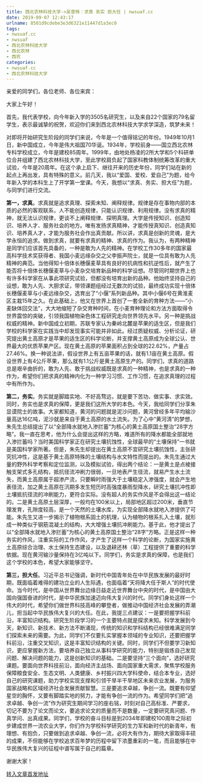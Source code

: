 ```yaml
---
title: 西北农林科技大学->吴普特：求真 务实 担大任 | nwsuaf.cc
date: 2019-09-07 12:43:17
urlname: 8501d9cdebe3e3d6321e11447d1a3ec0
tags: 
- nwsuaf.cc
- nwsuaf
- 西北农林科技大学
- 西北农林
- 西农
categories:
- nwsuaf.cc
- 西北农林科技大学
---
```



亲爱的同学们，各位老师、各位来宾：

大家上午好！

首先，我代表学校，向今年新入学的3505名研究生，以及来自22个国家的79名留学生，表示最诚挚的祝贺，欢迎你们来到西北农林科技大学求学深造，筑梦未来！

对即将开始研究生阶段的同学们来说，今年是一个值得铭记的年份。1949年10月1日，新中国成立，今年是伟大祖国70华诞。1934年，学校前身——国立西北农林专科学校成立，今年是建校85周年。1999年，由地处杨凌的2所大学和5个科研单位合并组建了西北农林科技大学，至此学校肩负起了国家科教体制统筹改革的重大试验，今年是20周年。在这个承上启下、继往开来的历史年份，同学们站在新的起点上再出发，具有特殊的意义。前几天，我以“爱国、爱校、爱自己”为题，给今年新入学的本科生上了开学第一堂课。今天，我想以“求真、务实、担大任”为题，与同学们进行交流。

**第一，求真**。求真就是追求真理、探索未知、阐释规律。规律是存在事物内部的本质的必然的客观联系，人不能创造规律，只能认识规律、利用规律。没有求真的精神，就无法认识规律，更谈不上阐释规律、探明真理。大学是传授知识、创造知识、培养人才、服务社会的地方。唯有发扬求真精神，才能传授真知识、创造真知识、培养真人才，才能为服务社会作出真贡献。所以讲，求真是创新的灵魂，是大学永恒的追求。做到求真，就要有求真的精神、求真的作为。我认为，有两种精神是同学们应该首先具备的，一种是敢为人先的精神。在学校工作30多年的国家最高科学技术奖获得者、我国小麦远缘杂交之父李振声院士，就是一位具有敢为人先精神的典范。当他得知十倍体长穗偃麦草具有良好的抗病性和抗逆性后，就产生了能否将十倍体长穗偃麦草与小麦杂交培育新品种的科学设想。尽管同时期世界上也有许多科学家在从事此项研究试验，但都没有培育出新的品种。他始终坚持自己的设想，敢为人先、大胆求证，带领课题组经过无数次的试验，最终成功实现十倍体长穗偃麦草与小麦远缘杂交，选育出了“小偃”系列新品种。其中小偃6号在黄淮麦区主栽15年之久。在此基础上，他又在世界上首创了一套全新的育种方法——“小麦缺体回交法”，大大地缩短了杂交育种时间，在小麦育种理论和方法方面取得令世界震惊的突破，引领我国植物染色体工程研究走向世界领先水平。另一种是挑战权威的精神。新中国成立初期，苏联专家认为秦岭北麓是苹果的适生区，但是我们学校的科学家在实践当中却发现事实可能并非如此。经过质疑权威、分析论证，研究提出黄土高原才是苹果的适生区的科学论断，并支撑黄土高原成为全球公认、世界最大的优质苹果产区。现在黄土高原的苹果面积占到全球的22.62%，产量占27.46%。换一种说法讲，假设世界上有五亩苹果的话，就有1.1亩在黄土高原。假设世界上有4公斤苹果，那么就有1.1公斤是黄土高原生产的。同学们，求真的道路总是艰辛曲折的，敢为人先、敢于挑战权威既是求真的一种精神，也是求真的一种作为，希望你们把求真的精神内化为一种学习习惯、工作习惯，在追求真理的过程中有所作为。

**第二，务实**。务实就是脚踏实地、不好高骛远，就是要下苦功、做实事、求实效。同时，务实也是求真的保障，更是我们这所大学的本色。今天，我给同学们分享朱显谟院士的故事。大家都知道，黄河的问题就是泥沙问题，黄河曾经多年平均输沙量高达16亿吨，泥沙就是来自于黄土高原的水土流失。为了心中“黄河清”的梦想，朱先生总结提出了以“全部降水就地入渗拦蓄”为核心的黄土高原国土整治“28字方略”。我一直在思考，他为什么会提出这样的方略，难道所有的降水都能全部就地入渗拦蓄吗？当时美国科学家正在研究土壤抗蚀性，全球最早的“土壤保持”一书就是美国科学家所著。但是，朱先生却提出在黄土高原不宜研究土壤抗蚀性，主张研究抗冲性，这是基于黄土高原特殊的土壤结构与水文特性而提出的。朱先生通过大量的野外科学考察和定位监测，以及模拟试验，得出两个结论：一是黄土是点棱接触支架式多孔结构，抵抗径流冲刷力很弱，一旦地表产生径流，就易产生水土流失，而黄土高原属于超渗产流，只要瞬时雨强大于土壤稳定入渗强度，就会产生地表径流，加之黄土高原在汛期多发生短历时高强度暴雨型降水，研究土壤抗冲性即土壤抵抗径流的冲刷能力，更符合实际。没有超人的务实作风是不会得出这一结论的。二是黄土高原土层深厚，一般均在100米以上，局部地区超过200米，垂直节理发育，孔隙度较高，是一个天然的土壤水库，为实现全部降水就地入渗提供了可能。朱先生又进一步揭示了植物根系固土的机理，认为植物的根系扎入土壤，就形成一种类似于钢筋混凝土的结构，大大增强土壤抗冲刷能力。基于此，他才提出了以“全部降水就地入渗拦蓄”为核心的黄土高原国土整治“28字”方略。正是这样一种务实的作风，注重实际的工作作风，才产生了这样一个科学的论断，为国家实施黄土高原综合治理、水土保持生态建设，以及退耕还林（草）工程提供了重要的科学依据。现在黄河输沙量保持在3亿吨以下。同学们，务实是求真的保障，也是我们这个学校的本色，希望大家能够坚守。

**第三，担大任**。习近平总书记强调，新时代中国青年处在中华民族发展的最好时期，既面临着难得的建功立业的人生际遇，也面临着“天将降大任于斯人”的时代使命。当今时代，是中国从世界舞台边缘日益走近世界舞台中央的时代，是中国由大国向强国奋进的时代，是中华民族加速迈向伟大复兴的时代。同学们身处这样一个伟大的时代，希望你们做世界科技高峰的攀登者，做推动中国经济社会发展的弄潮儿，担当起中华民族伟大复兴的大任。在此，我提三点建议：一是要把握学科前沿，丰富知识结构。研究生阶段学习的一个主要特点就是探求未知。科学发展到今天，新知识、新技术、新方法不断涌现，传统的知识和学科结构已经很难满足同学们探索未来的需要。为此，同学们不仅要扎实掌握本领域的专业知识，还要把握学科前沿，注重交叉知识，这是丰富知识结构的关键。同时，同学们不但要学习新知识，更应掌握新方法，要培养自己独立从事科学研究的能力，特别是锻炼自己发现问题、解决问题的能力，这是创新知识的基础。二是要坚持“三个面向”，选好研究课题。要面向世界科技前沿，面向经济主战场、面向国家重大需求，聚焦学校服务保障粮食安全、生态文明、人类健康、乡村振兴四大学科使命，结合本专业，选好自己的研究课题，助力学校实现支撑和引领干旱半干旱地区未来农业发展，为服务国家战略和区域经济社会发展贡献智慧。三是要追求卓越，争创一流。既要有仰望星空的胸怀，又要有脚踏实地的努力，才能有争创一流的作为。希望同学们把“追求卓越、争创一流”作为研究生期间学习的座右铭，时刻对自己高标准、严要求，切记不要为了论文而论文，要追求论文的质量而不是数量，一定要研究真问题、作真学问、出真成果。同学们，学校的奋斗目标是到2034年即建校100周年之际初步建成世界一流农业大学，你们作为学校科学研究的生力军和新时代的新青年，有理想、有抱负，只要做到追求卓越、争创一流，必将大有作为，期待大家取得丰硕的成果，不但能够在学校追求百年梦的历程中留下浓墨重彩的一笔，而且能够在中华民族伟大复兴的征程中谱写属于自己的篇章。

谢谢大家！





[转入文章首发地址](https://news.nwsuaf.edu.cn/xnxw/91630.htm)